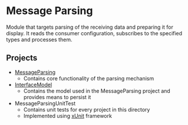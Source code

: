 # Message Parsing

Module that targets parsing of the receiving data and preparing it for display. It reads the consumer configuration, subscribes to the specified types and processes them.

## Projects

- [MessageParsing](MessageParsing/README.md)
  - Contains core functionality of the parsing mechanism
- [InterfaceModel](InterfaceModel/README.md)
  - Contains the model used in the MessageParsing project and provides means to persist it
- MessageParsingUnitTest
  - Contains unit tests for every project in this directory
  - Implemented using [xUnit](https://xunit.net) framework

